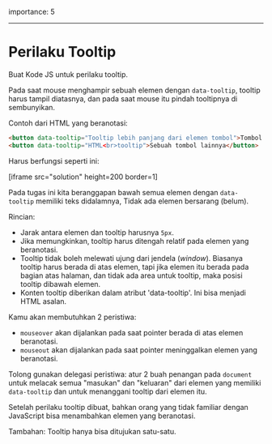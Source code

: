 importance: 5

---

# Perilaku Tooltip

Buat Kode JS untuk perilaku tooltip.

Pada saat mouse menghampir sebuah elemen dengan `data-tooltip`, tooltip harus tampil diatasnya, dan pada saat mouse itu pindah tooltipnya di sembunyikan.

Contoh dari HTML yang beranotasi:
```html
<button data-tooltip="Tooltip lebih panjang dari elemen tombol">Tombol pendek</button>
<button data-tooltip="HTML<br>tooltip">Sebuah tombol lainnya</button>
```

Harus berfungsi seperti ini:

[iframe src="solution" height=200 border=1]

Pada tugas ini kita beranggapan bawah semua elemen dengan `data-tooltip` memiliki teks didalamnya, Tidak ada elemen bersarang (belum).

Rincian:

- Jarak antara elemen dan tooltip harusnya `5px`.
- Jika memungkinkan, tooltip harus ditengah relatif pada elemen yang beranotasi.
- Tooltip tidak boleh melewati ujung dari jendela (_window_). Biasanya tooltip harus berada di atas elemen, tapi jika elemen itu berada pada bagian atas halaman, dan tidak ada area untuk tooltip, maka posisi tooltip dibawah elemen.
- Konten tooltip diberikan dalam atribut 'data-tooltip'. Ini bisa menjadi HTML asalan.

Kamu akan membutuhkan 2 peristiwa:
- `mouseover` akan dijalankan pada saat pointer berada di atas elemen beranotasi.
- `mouseout` akan dijalankan pada saat pointer meninggalkan elemen yang beranotasi.

Tolong gunakan delegasi peristiwa: atur 2 buah penangan pada `document` untuk melacak semua "masukan" dan "keluaran" dari elemen yang memiliki `data-tooltip` dan untuk menanggani tooltip dari elemen itu.

Setelah perilaku tooltip dibuat, bahkan orang yang tidak familiar dengan JavaScript bisa menambahkan elemen yang beranotasi.

Tambahan: Tooltip hanya bisa ditujukan satu-satu.

